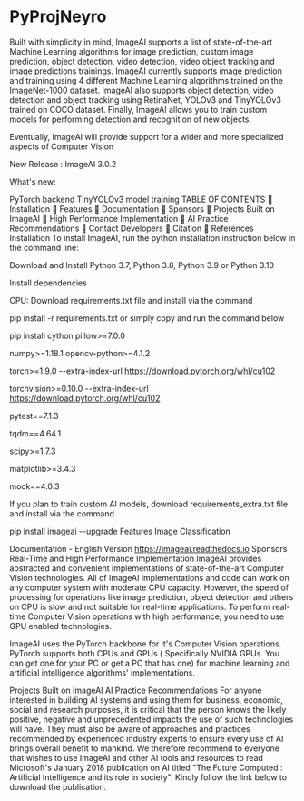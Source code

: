# PyProjNeyro
Built with simplicity in mind, ImageAI supports a list of state-of-the-art Machine Learning algorithms for image prediction, custom image prediction, object detection, video detection, video object tracking and image predictions trainings. ImageAI currently supports image prediction and training using 4 different Machine Learning algorithms trained on the ImageNet-1000 dataset. ImageAI also supports object detection, video detection and object tracking using RetinaNet, YOLOv3 and TinyYOLOv3 trained on COCO dataset. Finally, ImageAI allows you to train custom models for performing detection and recognition of new objects.

Eventually, ImageAI will provide support for a wider and more specialized aspects of Computer Vision

New Release : ImageAI 3.0.2

What's new:

PyTorch backend
TinyYOLOv3 model training
TABLE OF CONTENTS
🔳 Installation
🔳 Features
🔳 Documentation
🔳 Sponsors
🔳 Projects Built on ImageAI
🔳 High Performance Implementation
🔳 AI Practice Recommendations
🔳 Contact Developers
🔳 Citation
🔳 References
Installation
To install ImageAI, run the python installation instruction below in the command line:

Download and Install Python 3.7, Python 3.8, Python 3.9 or Python 3.10

Install dependencies

CPU: Download requirements.txt file and install via the command

pip install -r requirements.txt
or simply copy and run the command below



pip install cython pillow>=7.0.0 

numpy>=1.18.1 opencv-python>=4.1.2 

torch>=1.9.0 --extra-index-url https://download.pytorch.org/whl/cu102 

torchvision>=0.10.0 --extra-index-url https://download.pytorch.org/whl/cu102 

pytest==7.1.3 

tqdm==4.64.1 

scipy>=1.7.3 

matplotlib>=3.4.3 

mock==4.0.3

If you plan to train custom AI models, download requirements_extra.txt file and install via the command

pip install imageai --upgrade
Features
Image Classification



Documentation - English Version https://imageai.readthedocs.io
Sponsors
Real-Time and High Performance Implementation
ImageAI provides abstracted and convenient implementations of state-of-the-art Computer Vision technologies. All of ImageAI implementations and code can work on any computer system with moderate CPU capacity. However, the speed of processing for operations like image prediction, object detection and others on CPU is slow and not suitable for real-time applications. To perform real-time Computer Vision operations with high performance, you need to use GPU enabled technologies.

ImageAI uses the PyTorch backbone for it's Computer Vision operations. PyTorch supports both CPUs and GPUs ( Specifically NVIDIA GPUs. You can get one for your PC or get a PC that has one) for machine learning and artificial intelligence algorithms' implementations.

Projects Built on ImageAI
AI Practice Recommendations
For anyone interested in building AI systems and using them for business, economic, social and research purposes, it is critical that the person knows the likely positive, negative and unprecedented impacts the use of such technologies will have. They must also be aware of approaches and practices recommended by experienced industry experts to ensure every use of AI brings overall benefit to mankind. We therefore recommend to everyone that wishes to use ImageAI and other AI tools and resources to read Microsoft's January 2018 publication on AI titled "The Future Computed : Artificial Intelligence and its role in society". Kindly follow the link below to download the publication.
